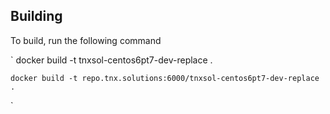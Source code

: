 


Building
--------
To build, run the following command

`
    docker build -t tnxsol-centos6pt7-dev-replace .

    docker build -t repo.tnx.solutions:6000/tnxsol-centos6pt7-dev-replace .
`
